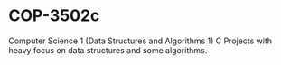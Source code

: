# COP-3502c
Computer Science 1  (Data Structures and Algorithms 1) C Projects with heavy focus on data structures and some algorithms.
